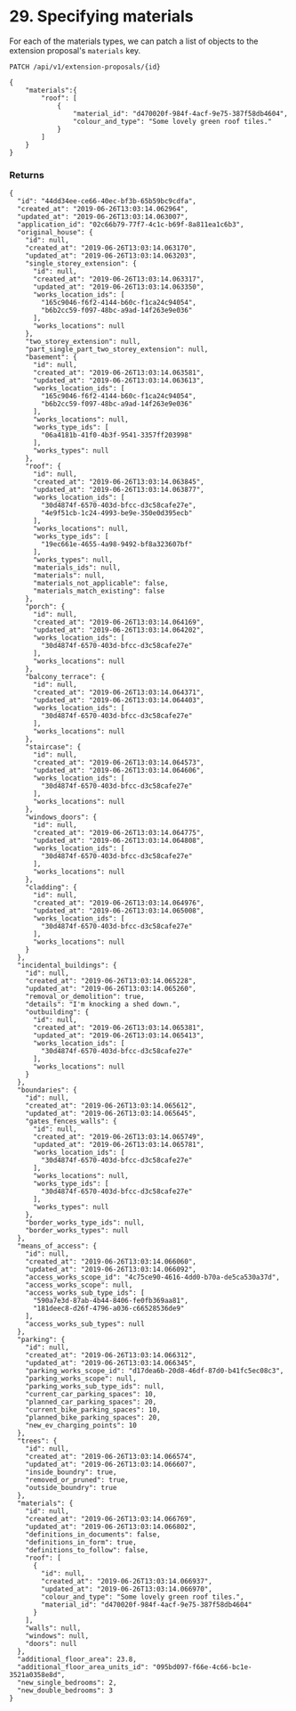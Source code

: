# 29. Specifying materials

For each of the materials types, we can patch a list of objects to the extension proposal's `materials` key.

`PATCH /api/v1/extension-proposals/{id}`

    {
        "materials":{
            "roof": [
                {
                    "material_id": "d470020f-984f-4acf-9e75-387f58db4604",
                    "colour_and_type": "Some lovely green roof tiles."
                }
            ]
        }
    }


### Returns

    {
      "id": "44dd34ee-ce66-40ec-bf3b-65b59bc9cdfa",
      "created_at": "2019-06-26T13:03:14.062964",
      "updated_at": "2019-06-26T13:03:14.063007",
      "application_id": "02c66b79-77f7-4c1c-b69f-8a811ea1c6b3",
      "original_house": {
        "id": null,
        "created_at": "2019-06-26T13:03:14.063170",
        "updated_at": "2019-06-26T13:03:14.063203",
        "single_storey_extension": {
          "id": null,
          "created_at": "2019-06-26T13:03:14.063317",
          "updated_at": "2019-06-26T13:03:14.063350",
          "works_location_ids": [
            "165c9046-f6f2-4144-b60c-f1ca24c94054",
            "b6b2cc59-f097-48bc-a9ad-14f263e9e036"
          ],
          "works_locations": null
        },
        "two_storey_extension": null,
        "part_single_part_two_storey_extension": null,
        "basement": {
          "id": null,
          "created_at": "2019-06-26T13:03:14.063581",
          "updated_at": "2019-06-26T13:03:14.063613",
          "works_location_ids": [
            "165c9046-f6f2-4144-b60c-f1ca24c94054",
            "b6b2cc59-f097-48bc-a9ad-14f263e9e036"
          ],
          "works_locations": null,
          "works_type_ids": [
            "06a4181b-41f0-4b3f-9541-3357ff203998"
          ],
          "works_types": null
        },
        "roof": {
          "id": null,
          "created_at": "2019-06-26T13:03:14.063845",
          "updated_at": "2019-06-26T13:03:14.063877",
          "works_location_ids": [
            "30d4874f-6570-403d-bfcc-d3c58cafe27e",
            "4e9f51cb-1c24-4993-be9e-350e0d395ecb"
          ],
          "works_locations": null,
          "works_type_ids": [
            "19ec661e-4655-4a98-9492-bf8a323607bf"
          ],
          "works_types": null,
          "materials_ids": null,
          "materials": null,
          "materials_not_applicable": false,
          "materials_match_existing": false
        },
        "porch": {
          "id": null,
          "created_at": "2019-06-26T13:03:14.064169",
          "updated_at": "2019-06-26T13:03:14.064202",
          "works_location_ids": [
            "30d4874f-6570-403d-bfcc-d3c58cafe27e"
          ],
          "works_locations": null
        },
        "balcony_terrace": {
          "id": null,
          "created_at": "2019-06-26T13:03:14.064371",
          "updated_at": "2019-06-26T13:03:14.064403",
          "works_location_ids": [
            "30d4874f-6570-403d-bfcc-d3c58cafe27e"
          ],
          "works_locations": null
        },
        "staircase": {
          "id": null,
          "created_at": "2019-06-26T13:03:14.064573",
          "updated_at": "2019-06-26T13:03:14.064606",
          "works_location_ids": [
            "30d4874f-6570-403d-bfcc-d3c58cafe27e"
          ],
          "works_locations": null
        },
        "windows_doors": {
          "id": null,
          "created_at": "2019-06-26T13:03:14.064775",
          "updated_at": "2019-06-26T13:03:14.064808",
          "works_location_ids": [
            "30d4874f-6570-403d-bfcc-d3c58cafe27e"
          ],
          "works_locations": null
        },
        "cladding": {
          "id": null,
          "created_at": "2019-06-26T13:03:14.064976",
          "updated_at": "2019-06-26T13:03:14.065008",
          "works_location_ids": [
            "30d4874f-6570-403d-bfcc-d3c58cafe27e"
          ],
          "works_locations": null
        }
      },
      "incidental_buildings": {
        "id": null,
        "created_at": "2019-06-26T13:03:14.065228",
        "updated_at": "2019-06-26T13:03:14.065260",
        "removal_or_demolition": true,
        "details": "I'm knocking a shed down.",
        "outbuilding": {
          "id": null,
          "created_at": "2019-06-26T13:03:14.065381",
          "updated_at": "2019-06-26T13:03:14.065413",
          "works_location_ids": [
            "30d4874f-6570-403d-bfcc-d3c58cafe27e"
          ],
          "works_locations": null
        }
      },
      "boundaries": {
        "id": null,
        "created_at": "2019-06-26T13:03:14.065612",
        "updated_at": "2019-06-26T13:03:14.065645",
        "gates_fences_walls": {
          "id": null,
          "created_at": "2019-06-26T13:03:14.065749",
          "updated_at": "2019-06-26T13:03:14.065781",
          "works_location_ids": [
            "30d4874f-6570-403d-bfcc-d3c58cafe27e"
          ],
          "works_locations": null,
          "works_type_ids": [
            "30d4874f-6570-403d-bfcc-d3c58cafe27e"
          ],
          "works_types": null
        },
        "border_works_type_ids": null,
        "border_works_types": null
      },
      "means_of_access": {
        "id": null,
        "created_at": "2019-06-26T13:03:14.066060",
        "updated_at": "2019-06-26T13:03:14.066092",
        "access_works_scope_id": "4c75ce90-4616-4dd0-b70a-de5ca530a37d",
        "access_works_scope": null,
        "access_works_sub_type_ids": [
          "590a7e3d-87ab-4b44-8406-fe0fb369aa81",
          "181deec8-d26f-4796-a036-c66528536de9"
        ],
        "access_works_sub_types": null
      },
      "parking": {
        "id": null,
        "created_at": "2019-06-26T13:03:14.066312",
        "updated_at": "2019-06-26T13:03:14.066345",
        "parking_works_scope_id": "d17dea6b-20d8-46df-87d0-b41fc5ec08c3",
        "parking_works_scope": null,
        "parking_works_sub_type_ids": null,
        "current_car_parking_spaces": 10,
        "planned_car_parking_spaces": 20,
        "current_bike_parking_spaces": 10,
        "planned_bike_parking_spaces": 20,
        "new_ev_charging_points": 10
      },
      "trees": {
        "id": null,
        "created_at": "2019-06-26T13:03:14.066574",
        "updated_at": "2019-06-26T13:03:14.066607",
        "inside_boundry": true,
        "removed_or_pruned": true,
        "outside_boundry": true
      },
      "materials": {
        "id": null,
        "created_at": "2019-06-26T13:03:14.066769",
        "updated_at": "2019-06-26T13:03:14.066802",
        "definitions_in_documents": false,
        "definitions_in_form": true,
        "definitions_to_follow": false,
        "roof": [
          {
            "id": null,
            "created_at": "2019-06-26T13:03:14.066937",
            "updated_at": "2019-06-26T13:03:14.066970",
            "colour_and_type": "Some lovely green roof tiles.",
            "material_id": "d470020f-984f-4acf-9e75-387f58db4604"
          }
        ],
        "walls": null,
        "windows": null,
        "doors": null
      },
      "additional_floor_area": 23.8,
      "additional_floor_area_units_id": "095bd097-f66e-4c66-bc1e-3521a0358e8d",
      "new_single_bedrooms": 2,
      "new_double_bedrooms": 3
    }
